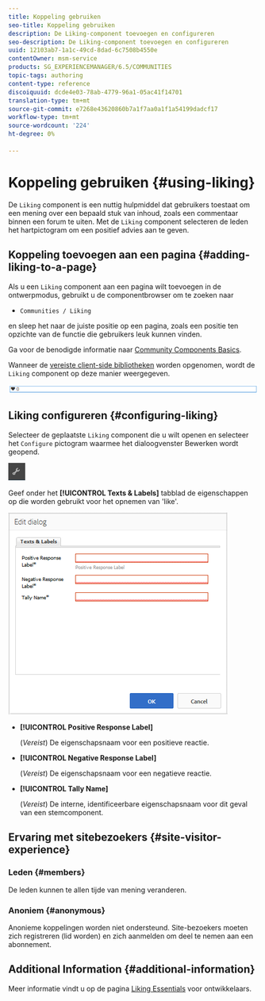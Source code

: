 ```yaml
---
title: Koppeling gebruiken
seo-title: Koppeling gebruiken
description: De Liking-component toevoegen en configureren
seo-description: De Liking-component toevoegen en configureren
uuid: 12103ab7-1a1c-49cd-8dad-6c7508b4550e
contentOwner: msm-service
products: SG_EXPERIENCEMANAGER/6.5/COMMUNITIES
topic-tags: authoring
content-type: reference
discoiquuid: dcde4e03-78ab-4779-96a1-05ac41f14701
translation-type: tm+mt
source-git-commit: e7268e43620860b7a1f7aa0a1f1a54199dadcf17
workflow-type: tm+mt
source-wordcount: '224'
ht-degree: 0%

---
```



# Koppeling gebruiken {#using-liking}

De `Liking` component is een nuttig hulpmiddel dat gebruikers toestaat om een mening over een bepaald stuk van inhoud, zoals een commentaar binnen een forum te uiten. Met de `Liking` component selecteren de leden het hartpictogram om een positief advies aan te geven.

## Koppeling toevoegen aan een pagina {#adding-liking-to-a-page}

Als u een `Liking` component aan een pagina wilt toevoegen in de ontwerpmodus, gebruikt u de componentbrowser om te zoeken naar

* `Communities / Liking`

en sleep het naar de juiste positie op een pagina, zoals een positie ten opzichte van de functie die gebruikers leuk kunnen vinden.

Ga voor de benodigde informatie naar [Community Components Basics](basics.md).

Wanneer de [vereiste client-side bibliotheken](essentials-liking.md#essentials-for-client-side) worden opgenomen, wordt de `Liking` component op deze manier weergegeven.

![chlimage_1-93](assets/chlimage_1-93.png)

## Liking configureren {#configuring-liking}

Selecteer de geplaatste `Liking` component die u wilt openen en selecteer het `Configure` pictogram waarmee het dialoogvenster Bewerken wordt geopend.

![chlimage_1-94](assets/chlimage_1-94.png)

Geef onder het **[!UICONTROL Texts & Labels]** tabblad de eigenschappen op die worden gebruikt voor het opnemen van &#39;like&#39;.

![chlimage_1-95](assets/chlimage_1-95.png)

* **[!UICONTROL Positive Response Label]**

   (*Vereist*) De eigenschapsnaam voor een positieve reactie.

* **[!UICONTROL Negative Response Label]**

   (*Vereist*) De eigenschapsnaam voor een negatieve reactie.

* **[!UICONTROL Tally Name]**

   (*Vereist*) De interne, identificeerbare eigenschapsnaam voor dit geval van een stemcomponent.

## Ervaring met sitebezoekers {#site-visitor-experience}

### Leden {#members}

De leden kunnen te allen tijde van mening veranderen.

### Anoniem {#anonymous}

Anonieme koppelingen worden niet ondersteund. Site-bezoekers moeten zich registreren (lid worden) en zich aanmelden om deel te nemen aan een abonnement.

## Additional Information {#additional-information}

Meer informatie vindt u op de pagina [Liking Essentials](essentials-liking.md) voor ontwikkelaars.
